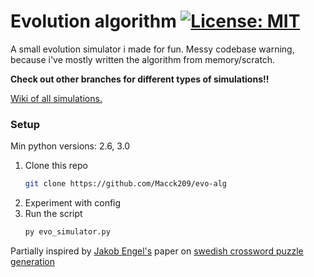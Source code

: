 # Evolution algorithm [![License: MIT](https://img.shields.io/badge/License-MIT-yellow.svg)](https://github.com/Macck209/evo-alg?tab=MIT-1-ov-file)
A small evolution simulator i made for fun. Messy codebase warning, because i've mostly written the algorithm from memory/scratch.

**Check out other branches for different types of simulations!!**

[Wiki of all simulations.](https://github.com/Macck209/evo-alg/wiki)

### Setup
Min python versions: 2.6, 3.0
1. Clone this repo
   ```bash
   git clone https://github.com/Macck209/evo-alg
2. Experiment with config
3. Run the script
   ```bash
   py evo_simulator.py

Partially inspired by [Jakob Engel's](https://jakobengel.github.io/) paper on [swedish crossword puzzle generation](https://jakobengel.github.io/pdf/JakobEngelBsc.pdf) 